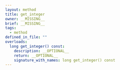 ```yaml
---
layout: method
title: get_integer
owner: __MISSING__
brief: __MISSING__
tags:
  - method
defined_in_file: ""
overloads:
  long get_integer() const:
    description: __OPTIONAL__
    return: __OPTIONAL__
    signature_with_names: long get_integer() const
---
```

